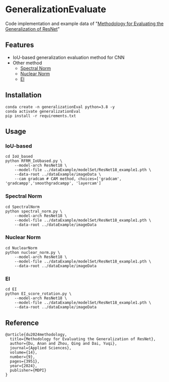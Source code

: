 # GeneralizationEvaluate
Code implementation and example data of "[Methodology for Evaluating the Generalization of ResNet](https://www.mdpi.com/2076-3417/14/9/3951)"
## Features
- IoU-based generalization evaluation method for CNN
- Other method
  - [Spectral Norm](https://proceedings.neurips.cc/paper/2017/hash/b22b257ad0519d4500539da3c8bcf4dd-Abstract.html)
  - [Nuclear Norm](https://proceedings.mlr.press/v202/deng23e.html)
  - [EI](https://proceedings.neurips.cc/paper_files/paper/2022/hash/b3847cda0c8cc0cfcdacf462dc122214-Abstract-Conference.html)

## Installation
```
conda create -n generalizationEval python=3.8 -y
conda activate generalizationEval
pip install -r requirements.txt
```
## Usage
### IoU-based
```
cd IoU_based
python RFRM_IoUbased.py \
    --model-arch ResNet18 \
    --model-file ../dataExample/modelSet/ResNet18_example1.pth \
    --data-root ../dataExample/imageData \
    --cam gradcam # CAM method, choices=['gradcam', 'gradcampp','smoothgradcampp', 'layercam']
```
### Spectral Norm
```
cd SpectralNorm
python spectral_norm.py \
    --model-arch ResNet18 \
    --model-file ../dataExample/modelSet/ResNet18_example1.pth \
    --data-root ../dataExample/imageData
```
### Nuclear Norm
```
cd NuclearNorm
python nuclear_norm.py \
    --model-arch ResNet18 \
    --model-file ../dataExample/modelSet/ResNet18_example1.pth \
    --data-root ../dataExample/imageData
```
### EI
```
cd EI
python EI_score_rotation.py \
    --model-arch ResNet18 \
    --model-file ../dataExample/modelSet/ResNet18_example1.pth \
    --data-root ../dataExample/imageData
```
## Reference
```
@article{du2024methodology,
  title={Methodology for Evaluating the Generalization of ResNet},
  author={Du, Anan and Zhou, Qing and Dai, Yuqi},
  journal={Applied Sciences},
  volume={14},
  number={9},
  pages={3951},
  year={2024},
  publisher={MDPI}
}
```
